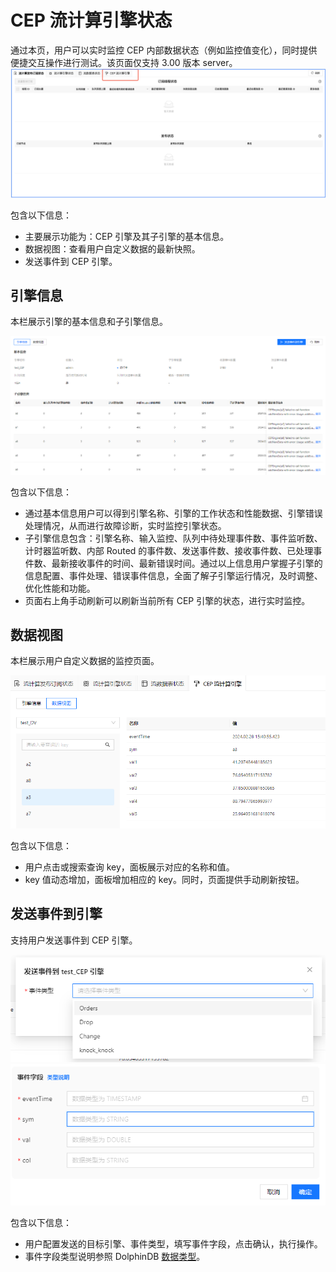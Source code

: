 # CEP 流计算引擎状态

通过本页，用户可以实时监控 CEP 内部数据状态（例如监控值变化），同时提供便捷交互操作进行测试。该页面仅支持 3.00 版本 server。![](../../../images/web/cep_1.png)

包含以下信息：

* 主要展示功能为：CEP 引擎及其子引擎的基本信息。
* 数据视图：查看用户自定义数据的最新快照。
* 发送事件到 CEP 引擎。

## 引擎信息

本栏展示引擎的基本信息和子引擎信息。

![](../../../images/web/cep_2.png)

包含以下信息：

* 通过基本信息用户可以得到引擎名称、引擎的工作状态和性能数据、引擎错误处理情况，从而进行故障诊断，实时监控引擎状态。
* 子引擎信息包含：引擎名称、输入监控、队列中待处理事件数、事件监听数、计时器监听数、内部 Routed
  的事件数、发送事件数、接收事件数、已处理事件数、最新接收事件的时间、最新错误时间。通过以上信息用户掌握子引擎的信息配置、事件处理、错误事件信息，全面了解子引擎运行情况，及时调整、优化性能和功能。
* 页面右上角手动刷新可以刷新当前所有 CEP 引擎的状态，进行实时监控。

## 数据视图

本栏展示用户自定义数据的监控页面。

![](../../../images/web/cep_3.png)

包含以下信息：

* 用户点击或搜索查询 key，面板展示对应的名称和值。
* key 值动态增加，面板增加相应的 key。同时，页面提供手动刷新按钮。

## 发送事件到引擎

支持用户发送事件到 CEP 引擎。

![](../../../images/web/cep_4.png)![](../../../images/web/cep_5.png)

包含以下信息：

* 用户配置发送的目标引擎、事件类型，填写事件字段，点击确认，执行操作。
* 事件字段类型说明参照 DolphinDB [数据类型](../../../progr/data_types.md)。

